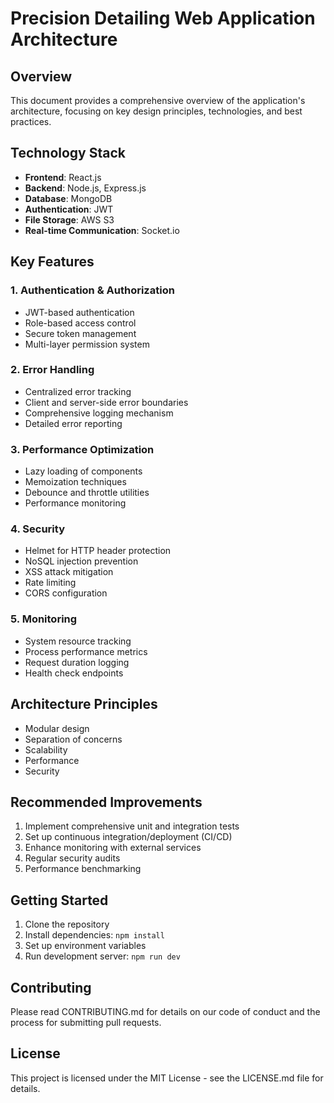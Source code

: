 # Precision Detailing Web Application Architecture

## Overview
This document provides a comprehensive overview of the application's architecture, focusing on key design principles, technologies, and best practices.

## Technology Stack
- **Frontend**: React.js
- **Backend**: Node.js, Express.js
- **Database**: MongoDB
- **Authentication**: JWT
- **File Storage**: AWS S3
- **Real-time Communication**: Socket.io

## Key Features

### 1. Authentication & Authorization
- JWT-based authentication
- Role-based access control
- Secure token management
- Multi-layer permission system

### 2. Error Handling
- Centralized error tracking
- Client and server-side error boundaries
- Comprehensive logging mechanism
- Detailed error reporting

### 3. Performance Optimization
- Lazy loading of components
- Memoization techniques
- Debounce and throttle utilities
- Performance monitoring

### 4. Security
- Helmet for HTTP header protection
- NoSQL injection prevention
- XSS attack mitigation
- Rate limiting
- CORS configuration

### 5. Monitoring
- System resource tracking
- Process performance metrics
- Request duration logging
- Health check endpoints

## Architecture Principles
- Modular design
- Separation of concerns
- Scalability
- Performance
- Security

## Recommended Improvements
1. Implement comprehensive unit and integration tests
2. Set up continuous integration/deployment (CI/CD)
3. Enhance monitoring with external services
4. Regular security audits
5. Performance benchmarking

## Getting Started
1. Clone the repository
2. Install dependencies: `npm install`
3. Set up environment variables
4. Run development server: `npm run dev`

## Contributing
Please read CONTRIBUTING.md for details on our code of conduct and the process for submitting pull requests.

## License
This project is licensed under the MIT License - see the LICENSE.md file for details.
